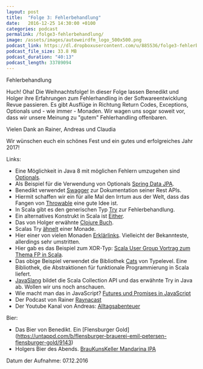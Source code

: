 ```yaml
---
layout: post
title:  "Folge 3: Fehlerbehandlung"
date:   2016-12-25 14:30:00 +0100
categories: podcast
permalink: /folge3-fehlerbehandlung/
image: /assets/images/autoweirdfm_logo_500x500.png
podcast_link: https://dl.dropboxusercontent.com/u/885536/folge3-fehlerbehandlung.mp3
podcast_file_size: 33.8 MB
podcast_duration: "40:13"
podcast_length: 33789094
---
```


Fehlerbehandlung

Huch! Oha! Die Weihnachtsfolge!
In dieser Folge lassen Benedikt und Holger ihre Erfahrungen zum Fehlerhandling in der Softwareentwicklung Revue passieren.
Es gibt Ausflüge in Richtung Return Codes, Exceptions, Optionals und - wie immer - Monaden. Wir wagen uns sogar soweit vor, dass wir unsere Meinung zu "gutem" Fehlerhandling offenbaren.

Vielen Dank an Rainer, Andreas und Claudia

Wir wünschen euch ein schönes Fest und ein gutes und erfolgreiches Jahr 2017!

Links:

- Eine Möglichkeit in Java 8 mit möglichen Fehlern umzugehen sind [Optionals](https://docs.oracle.com/javase/8/docs/api/java/util/Optional.html).
- Als Beispiel für die Verwendung von Optionals [Spring Data JPA](http://projects.spring.io/spring-data-jpa/).
- Benedikt verwendet [Swagger](http://swagger.io/) zur Dokumentation seiner Rest APIs.
- Hiermit schaffen wir ein für alle Mal den Irrtum aus der Welt, dass das Fangen von [Throwable](https://docs.oracle.com/javase/8/docs/api/java/lang/Throwable.html) eine gute Idee ist.
- In Scala gibt es den generischen Typ [Try](http://www.scala-lang.org/api/2.9.3/scala/util/Try.html) zur Fehlerbehandlung.
- Ein alternatives Konstrukt in Scala ist [Either](http://www.scala-lang.org/api/2.12.x/scala/util/Either.html).
- Das von Holger erwähnte [Clojure Buch](https://leanpub.com/fp-oo).
- Scalas Try [ähnelt](https://mauricio.github.io/2014/02/17/scala-either-try-and-the-m-word.html) einer Monade.
- Hier einer von vielen Monaden [Erklärlinks](https://wiki.haskell.org/What_a_Monad_is_not). Vielleicht der Bekannteste, allerdings sehr umstritten.
- Hier gab es das Beispiel zum XOR-Typ: [Scala User Group Vortrag zum Thema FP in Scala](https://www.meetup.com/de-DE/Scala-User-Group-Dusseldorf/events/233706899/).
- Das obige Beispiel verwendet die Bibliothek [Cats](http://typelevel.org/cats/) von Typelevel. Eine Bibliothek, die Abstraktionen für funktionale Programmierung in Scala liefert.
- [JavaSlang](javaslang.io) bildet die Scala Collection API und das erwähnte Try in Java ab. Wollen wir uns noch anschauen.
- Wie macht man das in JavaScript? [Futures und Promises in JavaScript](http://davidshariff.com/blog/futures-and-promises-in-javascript/)
- Der Podcast von Rainer [Raynacast](https://soundcloud.com/user-888400852)
- Der Youtube Kanal von Andreas: [Alltagsabenteuer](https://www.youtube.com/channel/UCpIHiWuIIF-YKBFtC-fxbrQ)

Bier:

- Das Bier von Benedikt. Ein [Flensburger Gold] (https://untappd.com/b/flensburger-brauerei-emil-petersen-flensburger-gold/9143)
- Holgers Bier des Abends. [BrauKunsKeller Mandarina IPA](https://untappd.com/b/himburgs-braukunstkeller-mandarina-ipa/322594) 


Datum der Aufnahme: 07.12.2016